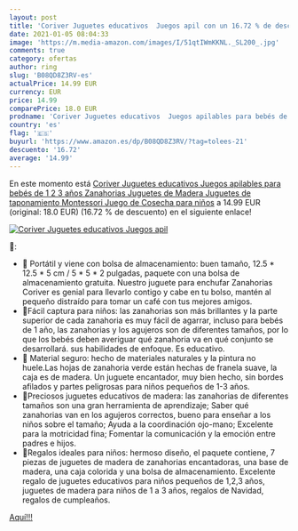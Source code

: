 ```yaml
---
layout: post
title: 'Coriver Juguetes educativos  Juegos apil con un 16.72 % de descuento'
date: 2021-01-05 08:04:33
image: 'https://m.media-amazon.com/images/I/51qtIWmKKNL._SL200_.jpg'
comments: true
category: ofertas
author: ring
slug: 'B08QD8Z3RV-es'
actualPrice: 14.99 EUR
currency: EUR
price: 14.99
comparePrice: 18.0 EUR
prodname: 'Coriver Juguetes educativos  Juegos apilables para bebés de 1 2 3 años  Zanahorias  Juguetes de Madera  Juguetes de taponamiento Montessori  Juego de Cosecha para niños'
country: 'es'
flag: '🇪🇸'
buyurl: 'https://www.amazon.es/dp/B08QD8Z3RV/?tag=tolees-21'
descuento: '16.72'
average: '14.99'
---
```


En este momento está [Coriver Juguetes educativos  Juegos apilables para bebés de 1 2 3 años  Zanahorias  Juguetes de Madera  Juguetes de taponamiento Montessori  Juego de Cosecha para niños](https://www.amazon.es/dp/B08QD8Z3RV/?tag=tolees-21) a 14.99 EUR (original: 18.0 EUR) (16.72 %  de descuento) en el siguiente enlace!

[![Coriver Juguetes educativos  Juegos apil](https://m.media-amazon.com/images/I/51qtIWmKKNL._SL200_.jpg)](https://www.amazon.es/dp/B08QD8Z3RV/?tag=tolees-21)

🔎:

- 🥕 Portátil y viene con bolsa de almacenamiento: buen tamaño, 12.5 * 12.5 * 5 cm / 5 * 5 * 2 pulgadas, paquete con una bolsa de almacenamiento gratuita. Nuestro juguete para enchufar Zanahorias Coriver es genial para llevarlo contigo y cabe en tu bolso, mantén al pequeño distraído para tomar un café con tus mejores amigos.
- 🥕Fácil captura para niños: las zanahorias son más brillantes y la parte superior de cada zanahoria es muy fácil de agarrar, incluso para bebés de 1 año, las zanahorias y los agujeros son de diferentes tamaños, por lo que los bebés deben averiguar qué zanahoria va en qué conjunto se desarrollará. sus habilidades de enfoque. Es educativo.
- 🥕 Material seguro: hecho de materiales naturales y la pintura no huele.Las hojas de zanahoria verde están hechas de franela suave, la caja es de madera. Un juguete encantador, muy bien hecho, sin bordes afilados y partes peligrosas para niños pequeños de 1-3 años.
- 🥕Preciosos juguetes educativos de madera: las zanahorias de diferentes tamaños son una gran herramienta de aprendizaje; Saber qué zanahorias van en los agujeros correctos, bueno para enseñar a los niños sobre el tamaño; Ayuda a la coordinación ojo-mano; Excelente para la motricidad fina; Fomentar la comunicación y la emoción entre padres e hijos.
- 🥕Regalos ideales para niños: hermoso diseño, el paquete contiene, 7 piezas de juguetes de madera de zanahorias encantadoras, una base de madera, una caja colorida y una bolsa de almacenamiento. Excelente regalo de juguetes educativos para niños pequeños de 1,2,3 años, juguetes de madera para niños de 1 a 3 años, regalos de Navidad, regalos de cumpleaños.

[Aquí!!!](https://www.amazon.es/dp/B08QD8Z3RV/?tag=tolees-21)
